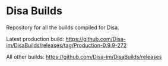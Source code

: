 # Disa Builds

Repository for all the builds compiled for Disa.

Latest production build: https://github.com/Disa-im/DisaBuilds/releases/tag/Production-0.9.9-272

All other builds: https://github.com/Disa-im/DisaBuilds/releases
